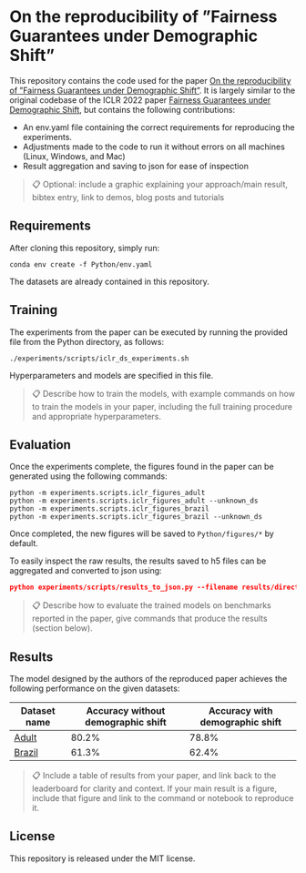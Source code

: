 # On the reproducibility of ”Fairness Guarantees under Demographic Shift”

This repository contains the code used for the paper [On the reproducibility of ”Fairness Guarantees under Demographic Shift”](https://arxiv.org/abs/2030.12345). It is largely similar to the original codebase of the ICLR 2022 paper [Fairness Guarantees under Demographic Shift](https://openreview.net/forum?id=wbPObLm6ueA), but contains the following contributions:

- An env.yaml file containing the correct requirements for reproducing the experiments.
- Adjustments made to the code to run it without errors on all machines (Linux, Windows, and Mac)
- Result aggregation and saving to json for ease of inspection

>📋  Optional: include a graphic explaining your approach/main result, bibtex entry, link to demos, blog posts and tutorials

## Requirements

After cloning this repository, simply run:

```setup
conda env create -f Python/env.yaml
```

The datasets are already contained in this repository.

## Training

The experiments from the paper can be executed by running the provided file from the Python directory, as follows:

```train
./experiments/scripts/iclr_ds_experiments.sh
```

Hyperparameters and models are specified in this file.

>📋  Describe how to train the models, with example commands on how to train the models in your paper, including the full training procedure and appropriate hyperparameters.

## Evaluation

Once the experiments complete, the figures found in the paper can be generated using the following commands: 


```eval
python -m experiments.scripts.iclr_figures_adult
python -m experiments.scripts.iclr_figures_adult --unknown_ds
python -m experiments.scripts.iclr_figures_brazil
python -m experiments.scripts.iclr_figures_brazil --unknown_ds
```
    
Once completed, the new figures will be saved to `Python/figures/*` by default.

To easily inspect the raw results, the results saved to h5 files can be aggregated and converted to json using:

```json
python experiments/scripts/results_to_json.py --filename results/directory/file.h5
```

>📋  Describe how to evaluate the trained models on benchmarks reported in the paper, give commands that produce the results (section below).


## Results

The model designed by the authors of the reproduced paper achieves the following performance on the given datasets:

| Dataset name       | Accuracy without demographic shift  | Accuracy with demographic shift |
| ------------------ | ----------------------------------- | ------------------------------- |
| [Adult](https://archive.ics.uci.edu/ml/datasets/adult)            |                                   80.2% |                                78.8% |
| [Brazil](https://dataverse.harvard.edu/dataset.xhtml?persistentId=doi:10.7910/DVN/O35FW8)           |                                   61.3% |                                62.4% |

>📋  Include a table of results from your paper, and link back to the leaderboard for clarity and context. If your main result is a figure, include that figure and link to the command or notebook to reproduce it. 


## License

This repository is released under the MIT license.